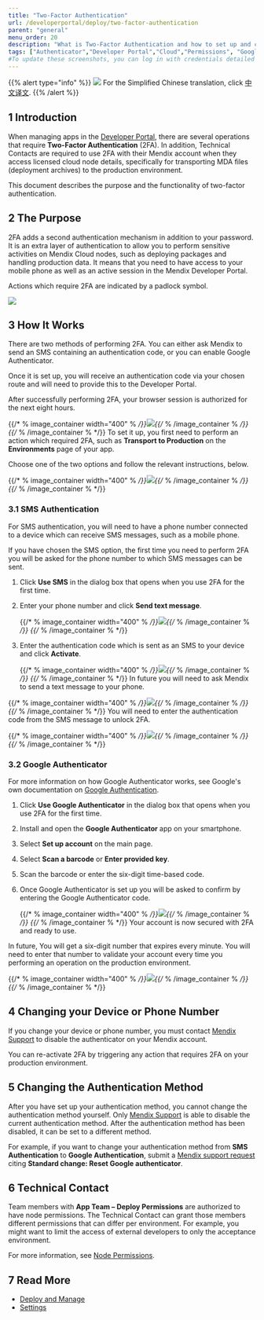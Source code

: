 ```yaml
---
title: "Two-Factor Authentication"
url: /developerportal/deploy/two-factor-authentication
parent: "general"
menu_order: 20
description: "What is Two-Factor Authentication and how to set up and change it."
tags: ["Authenticator","Developer Portal","Cloud","Permissions", "Google", "2FA", "Two-factor authentication", "SMS"]
#To update these screenshots, you can log in with credentials detailed in How to Update Screenshots Using Team Apps.
---
```


{{% alert type="info" %}}
<img src="/attachments/china.png" style="display: inline-block; margin: 0" /> For the Simplified Chinese translation, click [中文译文](https://cdn.mendix.tencent-cloud.com/documentation/developerportal/two-factor-authentication.pdf).
{{% /alert %}}

## 1 Introduction

When managing apps in the [Developer Portal](http://sprintr.home.mendix.com), there are several operations that require **Two-Factor Authentication** (2FA). In addition, Technical Contacts are required to use 2FA with their Mendix account when they access licensed cloud node details, specifically for transporting MDA files (deployment archives) to the production environment.

This document describes the purpose and the functionality of two-factor authentication.

## 2 The Purpose

2FA adds a second authentication mechanism in addition to your password. It is an extra layer of authentication to allow you to perform sensitive activities on Mendix Cloud nodes, such as deploying packages and handling production data. It means that you need to have access to your mobile phone as well as an active session in the Mendix Developer Portal.

Actions which require 2FA are indicated by a padlock symbol.

![](/attachments/developerportal/deploy/general/two-factor-authentication/production.png)



## 3 How It Works

There are two methods of performing 2FA. You can either ask Mendix to send an SMS containing an authentication code, or you can enable Google Authenticator.

Once it is set up, you will receive an authentication code via your chosen route and will need to provide this to the Developer Portal.

After successfully performing 2FA, your browser session is authorized for the next eight hours.

{{/* % image_container width="400" % */}}![](/attachments/developerportal/deploy/general/two-factor-authentication/information.png){{/* % /image_container % */}} 
{{/* % /image_container % */}} 
To set it up, you first need to perform an action which required 2FA, such as **Transport to Production** on the **Environments** page of your app.

Choose one of the two options and follow the relevant instructions, below.

{{/* % image_container width="400" % */}}![](/attachments/developerportal/deploy/general/two-factor-authentication/sms-or-google.png){{/* % /image_container % */}} 
{{/* % /image_container % */}} 
### 3.1 SMS Authentication

For SMS authentication, you will need to have a phone number connected to a device which can receive SMS messages, such as a mobile phone.

If you have chosen the SMS option, the first time you need to perform 2FA you will be asked for the phone number to which SMS messages can be sent.

1. Click **Use SMS** in the dialog box that opens when you use 2FA for the first time.
2. Enter your phone number and click **Send text message**.

    {{/* % image_container width="400" % */}}![](/attachments/developerportal/deploy/general/two-factor-authentication/setup-sms.png){{/* % /image_container % */}} 
{{/* % /image_container % */}} 
3. Enter the authentication code which is sent as an SMS to your device and click **Activate**.

    {{/* % image_container width="400" % */}}![](/attachments/developerportal/deploy/general/two-factor-authentication/enter-sms.png){{/* % /image_container % */}} 
{{/* % /image_container % */}} 
In future you will need to ask Mendix to send a text message to your phone.

{{/* % image_container width="400" % */}}![](/attachments/developerportal/deploy/general/two-factor-authentication/authentication-sms.png){{/* % /image_container % */}} 
{{/* % /image_container % */}} 
You will need to enter the authentication code from the SMS message to unlock 2FA.

{{/* % image_container width="400" % */}}![](/attachments/developerportal/deploy/general/two-factor-authentication/please-authenticate.png){{/* % /image_container % */}} 
{{/* % /image_container % */}} 
### 3.2 Google Authenticator

For more information on how Google Authenticator works, see Google's own documentation on [Google Authentication](https://www.google.com/landing/2step/#tab=how-it-protects).

1. Click **Use Google Authenticator** in the dialog box that opens when you use 2FA for the first time.
2. Install and open the **Google Authenticator** app on your smartphone.
3. Select **Set up account** on the main page.
4. Select **Scan a barcode** or **Enter provided key**.
5. Scan the barcode or enter the six-digit time-based code.
6. Once Google Authenticator is set up you will be asked to confirm by entering the Google Authenticator code.

    {{/* % image_container width="400" % */}}![](/attachments/developerportal/deploy/general/two-factor-authentication/authenticator.png){{/* % /image_container % */}} 
{{/* % /image_container % */}} 
Your account is now secured with 2FA and ready to use.

In future, You will get a six-digit number that expires every minute. You will need to enter that number to validate your account every time you performing an operation on the production environment.

{{/* % image_container width="400" % */}}![](/attachments/developerportal/deploy/general/two-factor-authentication/google.png){{/* % /image_container % */}} 
{{/* % /image_container % */}} 
## 4 Changing your Device or Phone Number

If you change your device or phone number, you must contact [Mendix Support](https://support.mendix.com/hc/en-us) to disable the authenticator on your Mendix account.

You can re-activate 2FA by triggering any action that requires 2FA on your production environment.

## 5 Changing the Authentication Method

After you have set up your authentication method, you cannot change the authentication method yourself. Only [Mendix Support](https://support.mendix.com) is able to disable the current authentication method. After the authentication method has been disabled, it can be set to a different method.

For example, if you want to change your authentication method from **SMS Authentication** to **Google Authentication**, submit a [Mendix support request](https://support.mendix.com/hc/en-us/requests/new) citing **Standard change: Reset Google authenticator**.

## 6 Technical Contact

Team members with **App Team – Deploy Permissions** are authorized to have node permissions. The Technical Contact can grant those members different permissions that can differ per environment. For example, you might want to limit the access of external developers to only the acceptance environment.

For more information, see [Node Permissions](node-permissions).

## 7 Read More

* [Deploy and Manage](/developerportal/deploy)
* [Settings](/developerportal/settings)
